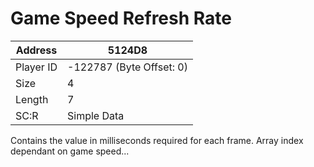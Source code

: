 
#  Game Speed Refresh Rate
Address   | 5124D8
----------|-------------
Player ID | -122787 (Byte Offset: 0)
Size 	  | 4
Length 	  | 7
SC:R      | Simple Data

Contains the value in milliseconds required for each frame. Array index dependant on game speed...

